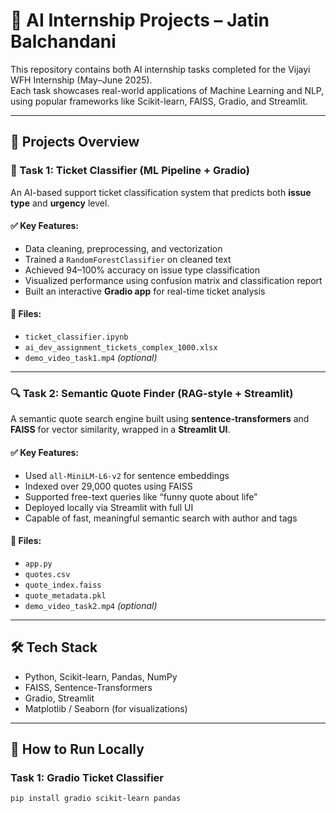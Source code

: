 # 🧠  AI Internship Projects – Jatin Balchandani

This repository contains both AI internship tasks completed for the Vijayi WFH Internship (May–June 2025).  
Each task showcases real-world applications of Machine Learning and NLP, using popular frameworks like Scikit-learn, FAISS, Gradio, and Streamlit.

---

## 📁 Projects Overview

### 🎫 Task 1: Ticket Classifier (ML Pipeline + Gradio)
An AI-based support ticket classification system that predicts both **issue type** and **urgency** level.

#### ✅ Key Features:
- Data cleaning, preprocessing, and vectorization
- Trained a `RandomForestClassifier` on cleaned text
- Achieved 94–100% accuracy on issue type classification
- Visualized performance using confusion matrix and classification report
- Built an interactive **Gradio app** for real-time ticket analysis

#### 📂 Files:
- `ticket_classifier.ipynb`
- `ai_dev_assignment_tickets_complex_1000.xlsx`
- `demo_video_task1.mp4` *(optional)*

---

### 🔍 Task 2: Semantic Quote Finder (RAG-style + Streamlit)
A semantic quote search engine built using **sentence-transformers** and **FAISS** for vector similarity, wrapped in a **Streamlit UI**.

#### ✅ Key Features:
- Used `all-MiniLM-L6-v2` for sentence embeddings
- Indexed over 29,000 quotes using FAISS
- Supported free-text queries like “funny quote about life”
- Deployed locally via Streamlit with full UI
- Capable of fast, meaningful semantic search with author and tags

#### 📂 Files:
- `app.py`
- `quotes.csv`
- `quote_index.faiss`
- `quote_metadata.pkl`
- `demo_video_task2.mp4` *(optional)*

---

## 🛠️ Tech Stack
- Python, Scikit-learn, Pandas, NumPy
- FAISS, Sentence-Transformers
- Gradio, Streamlit
- Matplotlib / Seaborn (for visualizations)

---

## 🚀 How to Run Locally

### Task 1: Gradio Ticket Classifier
```bash
pip install gradio scikit-learn pandas
